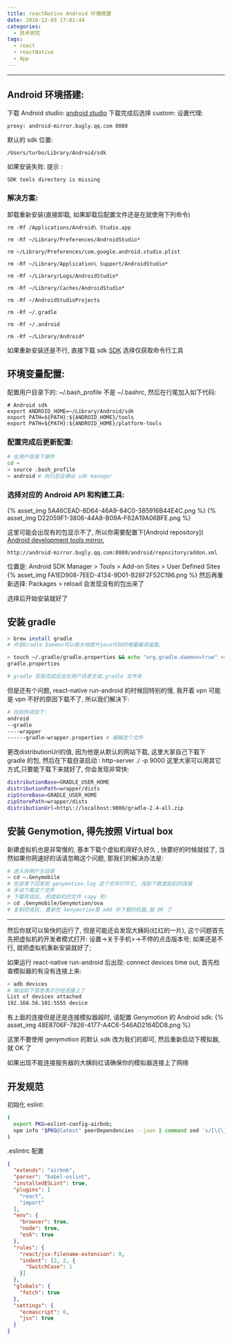 ```yaml
---
title: reactNative Android 环境搭建
date: 2016-12-09 17:01:44
categories:
  - 技术研究
tags:
  - react
  - reactNative
  - App
---
```

- - - -
## Android 环境搭建:
下载 Android studio:
[android studio](https://developer.android.com/studio/index.html#tos-header)
下载完成后选择 custom:
设置代理:
```
proxy: android-mirror.bugly.qq.com 8080
```
默认的 sdk 位置:
```
/Users/turbo/Library/Android/sdk
```
如果安装失败: 提示 :
```
SDK tools directory is missing
```
### 解决方案:
卸载重新安装(直接卸载, 如果卸载后配置文件还是在就使用下列命令)
```
rm -Rf /Applications/Android\ Studio.app

rm -Rf ~/Library/Preferences/AndroidStudio*

rm ~/Library/Preferences/com.google.android.studio.plist

rm -Rf ~/Library/Application\ Support/AndroidStudio*

rm -Rf ~/Library/Logs/AndroidStudio*

rm -Rf ~/Library/Caches/AndroidStudio*

rm -Rf ~/AndroidStudioProjects

rm -Rf ~/.gradle

rm -Rf ~/.android

rm -Rf ~/Library/Android*

```

如果重新安装还是不行, 直接下载 sdk
[SDK](https://developer.android.com/studio/index.html#tos-header) 选择仅获取命令行工具

## 环境变量配置:
配置用户目录下的: ~/.bash_profile 不是 ~/.bashrc, 然后在行尾加入如下代码:
```
# Android sdk
export ANDROID_HOME=~/Library/Android/sdk
export PATH=${PATH}:${ANDROID_HOME}/tools
export PATH=${PATH}:${ANDROID_HOME}/platform-tools
```

### 配置完成后更新配置:
```bash
# 在用户目录下操作
cd ~
> source .bash_profile
> android # 执行后会弹出 sdk manager
```

### 选择对应的 Android API 和构建工具:
{% asset_img 5A46CEAD-8D64-46A9-84C0-385916B44E4C.png %}
{% asset_img D22059F1-3806-44A8-B09A-F62A19A06BFE.png %}

这里可能会出现有的包显示不了, 所以你需要配置下[Android repository]( [Android development tools mirror.](http://android-mirror.bugly.qq.com:8080/include/usage.html)
```
http://android-mirror.bugly.qq.com:8080/android/repository/addon.xml
```
位置是: Android SDK Manager > Tools > Add-on Sites > User Defined Sites
{% asset_img FA1ED908-7EED-4134-9D01-B28F2F52C196.png %}
然后再重新选择: Packages > reload 会发现没有的包出来了

选择后开始安装就好了

## 安装 gradle
```bash
> brew install gradle
# 开启Gradle Daemon可以极大地提升java代码的增量编译速度。

> touch ~/.gradle/gradle.properties && echo "org.gradle.daemon=true" >> ~/.gradle/
gradle.properties

# gradle 安装完成后会在用户目录生成.gradle 文件夹
```

但是还有个问题, react-native run-android 的时候回特别的慢, 我开着 vpn 可能是 vpn 不好的原因下载不了, 所以我们解决下:

```bash
# 找到你项目下:
android
--gradle
----wrapper
------gradle-wrapper.properties # 编辑这个文件
```

更改distributionUrl的值, 因为他是从默认的网站下载, 这里大家自己下载下 gradle 的包, 然后在下载目录启动 : http-server ./ -p 9000 这里大家可以用其它方式,只要能下载下来就好了, 你会发现非常快:

```bash
distributionBase=GRADLE_USER_HOME
distributionPath=wrapper/dists
zipStoreBase=GRADLE_USER_HOME
zipStorePath=wrapper/dists
distributionUrl=http\://localhost:9000/gradle-2.4-all.zip
```
## 安装 Genymotion, 得先按照 Virtual box
新建虚拟机也是非常慢的, 基本下载个虚拟机得好久好久 , 快要好的时候就挂了, 当然如果你网速好的话请忽略这个问题, 那我们的解决办法是:
```bash
# 进入你用户主目录
> cd ~.Genymobile
# 在目录下回发现 genymotion.log 这个文件打开它, 找到下载虚拟机的连接
# 手动下载这个文件
# 下载完成后, 把虚拟机的文件 copy 到:
> cd .Genymobile/Genymotion/ova
# 复制完成后, 重新在 Genymotion里 add 你下载的机器,就 OK 了
```
- - - -
然后你就可以愉快的运行了, 但是可能还会发现大姨妈(红红的一片), 这个问题首先先把虚拟机的开发者模式打开: 设置->关于手机>->不停的点击版本号;
如果还是不行, 就把虚拟机重新安装就好了;

 如果运行 react-native run-android 后出现: connect devices time out, 首先检查模拟器的有没有连接上来:
```bash
> adb devices
# 输出如下信息表示已经连接上了
List of devices attached
192.168.56.101:5555	device
```

有上面的连接但是还是连接模拟器超时, 请配置 Genymotion 的 Android sdk:
{% asset_img 48E8706F-7826-4177-A4C6-546AD2164DD8.png %}

这里不要使用 genymotion 的默认 sdk 改为我们的即可, 然后重新启动下模拟器, 就 OK 了

如果出现不能连接服务器的大姨妈红请确保你的模拟器连接上了网络

## 开发规范
初始化 eslint:
```bash
(
  export PKG=eslint-config-airbnb;
  npm info "$PKG@latest" peerDependencies --json | command sed 's/[\{\},]//g ; s/: /@/g' | xargs npm install --save-dev "$PKG@latest"
)
```
.eslintrc 配置
```json
{
  "extends": "airbnb",
  "parser": "babel-eslint",
  "installedESLint": true,
  "plugins": [
    "react",
    "import"
  ],
  "env": {
    "browser": true,
    "node": true,
    "es6": true
  },
  "rules": {
    "react/jsx-filename-extension": 0,
    "indent": [2, 2, {
      "SwitchCase": 1
    }]
  },
  "globals": {
    "fetch": true
  },
  "settings": {
    "ecmascript": 6,
    "jsx": true
  }
}
```
